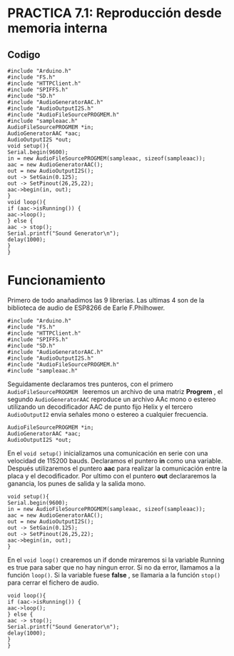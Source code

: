 # PRACTICA 7.1: Reproducción desde memoria interna

## Codigo

```
#include "Arduino.h"
#include "FS.h"
#include "HTTPClient.h"
#include "SPIFFS.h"
#include "SD.h"
#include "AudioGeneratorAAC.h"
#include "AudioOutputI2S.h"
#include "AudioFileSourcePROGMEM.h"
#include "sampleaac.h"
AudioFileSourcePROGMEM *in;
AudioGeneratorAAC *aac;
AudioOutputI2S *out;
void setup(){
Serial.begin(9600);
in = new AudioFileSourcePROGMEM(sampleaac, sizeof(sampleaac));
aac = new AudioGeneratorAAC();
out = new AudioOutputI2S();
out -> SetGain(0.125);
out -> SetPinout(26,25,22);
aac->begin(in, out);
}
void loop(){
if (aac->isRunning()) {
aac->loop();
} else {
aac -> stop();
Serial.printf("Sound Generator\n");
delay(1000);
}
}
```

# Funcionamiento

Primero de todo anañadimos las 9 librerias. Las ultimas 4 son de la biblioteca de audio de ESP8266 de Earle F.Philhower.

```
#include "Arduino.h"
#include "FS.h"
#include "HTTPClient.h"
#include "SPIFFS.h"
#include "SD.h"
#include "AudioGeneratorAAC.h"
#include "AudioOutputI2S.h"
#include "AudioFileSourcePROGMEM.h"
#include "sampleaac.h"
```

Seguidamente declaramos tres punteros, con el primero `AudioFileSourcePROGMEM `
leeremos un archivo de una matriz **Progrem** , el segundo `AudioGeneratorAAC` reproduce un archivo AAc mono o estereo utilizando un decodificador AAC de punto fijo Helix y el tercero `AudioOutputI2` envia señales mono o estereo a cualquier frecuencia.

```
AudioFileSourcePROGMEM *in;
AudioGeneratorAAC *aac;
AudioOutputI2S *out;
```

En el `void setup()` inicializamos una comunicación en serie con una velocidad de 115200 bauds. Declaramos el puntero **in** como una variable. Después utilizaremos el puntero **aac** para realizar la comunicación entre la placa y el decodificador. Por ultimo con el puntero **out** declararemos la ganancia, los punes de salida y la salida mono.

```
void setup(){
Serial.begin(9600);
in = new AudioFileSourcePROGMEM(sampleaac, sizeof(sampleaac));
aac = new AudioGeneratorAAC();
out = new AudioOutputI2S();
out -> SetGain(0.125);
out -> SetPinout(26,25,22);
aac->begin(in, out);
}
```

En el `void loop()` crearemos un if donde miraremos si la variable Running es true para saber que no hay ningun error. Si no da error, llamamos a la función `loop()`.
Si la variable fuese **false** , se llamaria a la función `stop()` para cerrar el fichero de audio.

```
void loop(){
if (aac->isRunning()) {
aac->loop();
} else {
aac -> stop();
Serial.printf("Sound Generator\n");
delay(1000);
}
}
```
